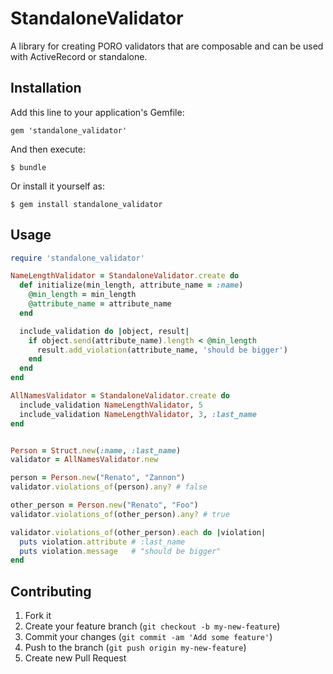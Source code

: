 # StandaloneValidator

A library for creating PORO validators that are composable and can be used with ActiveRecord or standalone.

## Installation

Add this line to your application's Gemfile:

    gem 'standalone_validator'

And then execute:

    $ bundle

Or install it yourself as:

    $ gem install standalone_validator

## Usage

```ruby
require 'standalone_validator'

NameLengthValidator = StandaloneValidator.create do
  def initialize(min_length, attribute_name = :name)
    @min_length = min_length
    @attribute_name = attribute_name
  end

  include_validation do |object, result|
    if object.send(attribute_name).length < @min_length
      result.add_violation(attribute_name, 'should be bigger')
    end
  end
end

AllNamesValidator = StandaloneValidator.create do
  include_validation NameLengthValidator, 5
  include_validation NameLengthValidator, 3, :last_name
end


Person = Struct.new(:name, :last_name)
validator = AllNamesValidator.new

person = Person.new("Renato", "Zannon")
validator.violations_of(person).any? # false

other_person = Person.new("Renato", "Foo")
validator.violations_of(other_person).any? # true

validator.violations_of(other_person).each do |violation|
  puts violation.attribute # :last_name
  puts violation.message   # "should be bigger"
end
```

## Contributing

1. Fork it
2. Create your feature branch (`git checkout -b my-new-feature`)
3. Commit your changes (`git commit -am 'Add some feature'`)
4. Push to the branch (`git push origin my-new-feature`)
5. Create new Pull Request
